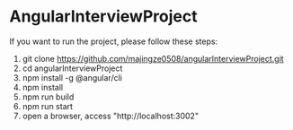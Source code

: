 # AngularInterviewProject
If you want to run the project, please follow these steps:
1. git clone https://github.com/majingze0508/angularInterviewProject.git
2. cd angularInterviewProject
3. npm install -g @angular/cli
4. npm install
5. npm run build
6. npm run start
7. open a browser,  access "http://localhost:3002"
